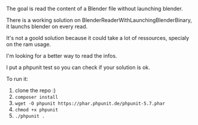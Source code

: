 The goal is read the content of a Blender file without launching blender.

There is a working solution on BlenderReaderWithLaunchingBlenderBinary, it launchs blender on every read.

It's not a goold solution because it could take a lot of ressources, specialy on the ram usage.

I'm looking for a better way to read the infos.

I put a phpunit test so you can check if your solution is ok.

To run it:
1. clone the repo :)
2. ```composer install```
3. ```wget -O phpunit https://phar.phpunit.de/phpunit-5.7.phar```
4. ```chmod +x phpunit```
5. ```./phpunit .```

